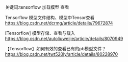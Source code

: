 关键词:tensorflow 加载模型 查看

Tensorflow 模型文件结构、模型中Tensor查看
https://blog.csdn.net/dcrmg/article/details/79672874

[Tensorflow] 模型存储、查看与载入
https://blog.csdn.net/autoliuweijie/article/details/8070949

【Tensorflow】如何有效的查看已有的pb模型文件？
https://blog.csdn.net/twt520ly/article/details/80228970